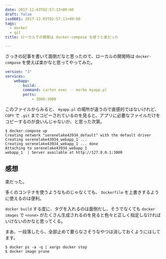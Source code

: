 ```yaml
---
date: 2017-12-03T02:57:13+09:00
draft: false
iso8601: 2017-12-03T02:57:13+09:00
tags:
  - docker
  - git
title: ローカルでの開発は docker-compose を使うと楽だった

---
```


さっきの記事を書いて面倒だなと思ったので、ローカルの開発時は `docker-compose` を使えば楽かなと思ってやってみた。
```yaml docker-compose.yml
version: "3"
services:
    webapp:
        build: .
        command: carton exec -- morbo myapp.pl
        ports:
            - 3000:3000
```

このファイルからみると、 `myapp.pl` の場所が違うので直感的ではないけれど、 `COPY` で `.git` までコピーされているのを見ると、アプリに必要なファイルだけをコピーするのが良いんじゃないか、と思った次第。

```shell
$ docker-compose up
Creating network "serenelake43934_default" with the default driver
Creating serenelake43934_webapp_1 ...
Creating serenelake43934_webapp_1 ... done
Attaching to serenelake43934_webapp_1
webapp_1  | Server available at http://127.0.0.1:3000
```

## 感想

楽だった。

多くのコンテナを使うようなものじゃなくても、 `Dockerfile` を上書きするように使えるのは便利。

`docker build` する度に、タグを入れるのは面倒だし、そうでなくても `docker images` で `<none>` がたくさん生成されるのを見ると色々と正しく指定しなければいけないのかなと思ってくる。

まあ、一段落したら、全部止めて要らなさそうなやつは消しておくようにはしてます。

```shell
$ docker ps -a -q | xargs docker stop
$ docker image prune
```

